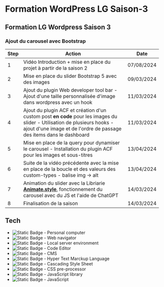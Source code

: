 # Formation WordPress LG Saison-3

## Formation LG Wordpress Saison 3

### Ajout du carousel avec Bootstrap

| Step | Action                                                                                                                                                                                           | Date       |
| ---- | ------------------------------------------------------------------------------------------------------------------------------------------------------------------------------------------------ | ---------- |
| 1    | Vidéo Introduction + mise en place du projet à partir de la saison 2                                                                                                                             | 07/08/2024 |
| 2    | Mise en place du slider Bootstrap 5 avec des images                                                                                                                                              | 09/03/2024 |
| 3    | Ajout du plugin Web developer tool bar - Ajout d'une taille personnalisée d'image dans wordpress avec un hook                                                                                    | 11/03/2024 |
| 4    | Ajout du plugin ACF et création d'un custom post **en code** pour les images du slider - Utilisation de plusieurs hooks - ajout d'une image et de l'ordre de passage des items dans le dashboard | 11/03/2024 |
| 5    | Mise en place de la query pour dynamiser le carousel - Installation du plugin ACF pour les images et sous-titres                                                                                 | 13/04/2024 |
| 6    | Suite de la vidéo précédente avec la mise en place de la boucle et des valeurs des custom-types - balise img -> alt                                                                              | 13/04/2024 |
| 7    | Animation du slider avec la Libriarie [**Animate.style**](https://animate.style/), fonctionnement du carousel avec du JS et l'aide de ChatGPT                                                    | 14/03/2024 |
| 8    | Finalisation de la saison                                                                                                                                                                        | 14/03/2024 |


## Tech

-   ![Static Badge](https://img.shields.io/badge/MacBookPro-Computer-blue?style=plastic) - Personal computer
-   ![Static Badge](https://img.shields.io/badge/Chrome-Navigator-blue?style=plastic) - Web navigator
-   ![Static Badge](https://img.shields.io/badge/VSCode-Code_Editor-blue?style=plastic) - Local server environment
-   ![Static Badge](https://img.shields.io/badge/VSCode-Code_Editor-blue?style=plastic) - Code Editor
-   ![Static Badge](https://img.shields.io/badge/WordPress-blue) - CMS
-   ![Static Badge](https://img.shields.io/badge/HTML-red) - Hyper Text Marckup Language
-   ![Static Badge](https://img.shields.io/badge/CSS-blue) - Cascading Style Sheet
-   ![Static Badge](https://img.shields.io/badge/SASS-red) - CSS pre-processor
-   ![Static Badge](https://img.shields.io/badge/jQuery-yellow) - JavaScript library
-   ![Static Badge](https://img.shields.io/badge/JavaScript-yellow) - JavaScript
